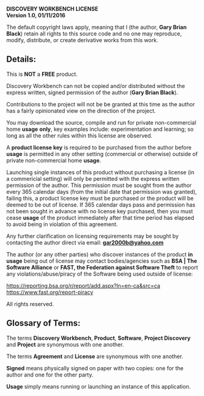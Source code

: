 **DISCOVERY WORKBENCH LICENSE**  
**Version 1.0, 01/11/2016**

The default copyright laws apply, meaning that I (the author, **Gary Brian Black**) retain all rights to this source code and no one may reproduce, modify, distribute, or create derivative works from this work.

Details:
--------

This is **NOT** a **FREE** product.

Discovery Workbench can not be copied and/or distributed without the express written, signed permission of the author (**Gary Brian Black**).

Contributions to the project will not be be granted at this time as the author has a fairly opinionated view on the direction of the project.

You may download the source, compile and run for private non-commercial home **usage** **only**, key examples include: experimentation and learning; so long as all the other rules within this license are observed.

A **product license key** is required to be purchased from the author before **usage** is permitted in any other setting (commercial or otherwise) outside of private non-commercial home **usage**.

Launching single instances of this product without purchasing a license (in a commericial setting) will only be permitted with the express written permission of the author. This permission must be sought from the author every 365 calendar days (from the initial date that permission was granted), failing this, a product license key must be purchased or the product will be deemed to be out of license. If 365 calendar days pass and permission has not been sought in advance with no license key purchased, then you must cease **usage** of the product immediately after that time period has elapsed to avoid being in violation of this agreement.

Any further clarification on licensing requirements may be sought by contacting the author direct via email: **gar2000b@yahoo.com**

The author (or any other parties) who discover instances of the product **in usage** being out of license may contact bodies/agencies such as **BSA | The Software Alliance** or **FAST, the Federation against Software Theft** to report any violations/abuse/piracy of the Software being used outside of license:

https://reporting.bsa.org/r/report/add.aspx?ln=en-ca&src=ca  
https://www.fast.org/report-piracy

All rights reserved.

Glossary of Terms:
------------------

The terms **Discovery Workbench**, **Product**, **Software**, **Project Discovery** and **Project** are synonymous with one another.

The terms **Agreement** and **License** are synonymous with one another.

**Signed** means physically signed on paper with two copies: one for the author and one for the other party.

**Usage** simply means running or launching an instance of this application.